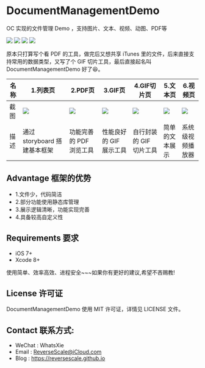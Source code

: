 # DocumentManagementDemo
OC 实现的文件管理 Demo ，支持图片、文本、视频、动图、PDF等

![](https://img.shields.io/badge/platform-iOS-red.svg) 
![](https://img.shields.io/badge/language-Objective--C-orange.svg) 
![](https://img.shields.io/badge/download-3.8MB-brightgreen.svg)
![](https://img.shields.io/badge/license-MIT%20License-brightgreen.svg) 

原本只打算写个看 PDF 的工具，做完后又想共享 iTunes 里的文件，后来直接支持常用的数据类型，又写了个 GIF 切片工具，最后直接起名叫 DocumentManagementDemo 好了😆。

| 名称 |1.列表页 |2.PDF页 |3.GIF页 |4.GIF切片页 |5.文本页 |6.视频页 |
| ------------- | ------------- | ------------- | ------------- | ------------- | ------------- | ------------- |
| 截图 | ![](http://og1yl0w9z.bkt.clouddn.com/17-8-14/78455603.jpg) | ![](http://og1yl0w9z.bkt.clouddn.com/17-8-14/47552819.jpg) | ![](http://og1yl0w9z.bkt.clouddn.com/17-8-14/51828578.jpg) | ![](http://og1yl0w9z.bkt.clouddn.com/17-8-14/71948741.jpg) | ![](http://og1yl0w9z.bkt.clouddn.com/17-8-14/37268874.jpg) | ![](http://og1yl0w9z.bkt.clouddn.com/17-8-14/10129518.jpg) |
| 描述 | 通过 storyboard 搭建基本框架 | 功能完善的 PDF 浏览工具 | 性能良好的 GIF 展示工具 | 自行封装的 GIF 切片工具 | 简单的文本展示 | 系统级视频播放器 |


## Advantage 框架的优势
* 1.文件少，代码简洁
* 2.部分功能使用静态库管理
* 3.展示逻辑清晰，功能实现完善
* 4.具备较高自定义性

## Requirements 要求
* iOS 7+
* Xcode 8+

使用简单、效率高效、进程安全~~~如果你有更好的建议,希望不吝赐教!


## License 许可证
DocumentManagementDemo 使用 MIT 许可证，详情见 LICENSE 文件。


## Contact 联系方式:
* WeChat : WhatsXie
* Email : ReverseScale@iCloud.com
* Blog : https://reversescale.github.io
